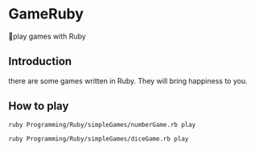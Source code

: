 # GameRuby
🎲play games with Ruby

## Introduction
there are some games written in Ruby. They will bring happiness to you.

## How to play
```bash
ruby Programming/Ruby/simpleGames/numberGame.rb play

ruby Programming/Ruby/simpleGames/diceGame.rb play
```
